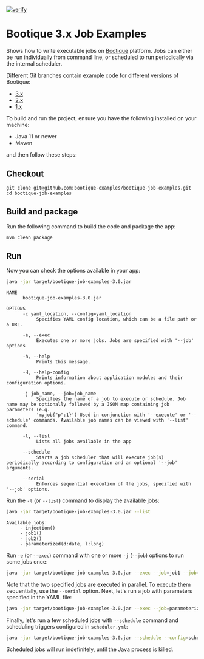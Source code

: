 [![verify](https://github.com/bootique-examples/bootique-jobs-examples/actions/workflows/verify.yml/badge.svg)](https://github.com/bootique-examples/bootique-jobs-examples/actions/workflows/verify.yml)

# Bootique 3.x Job Examples

Shows how to write executable jobs on [Bootique](http://bootique.io) platform. Jobs can either be run individually from command line, 
or scheduled to run periodically via the internal scheduler.

Different Git branches contain example code for different versions of Bootique:

* [3.x](https://github.com/bootique-examples/bootique-jobs-demo/tree/3.x)
* [2.x](https://github.com/bootique-examples/bootique-jobs-demo/tree/2.x)
* [1.x](https://github.com/bootique-examples/bootique-jobs-demo/tree/1.x)

To build and run the project, ensure you have the following installed on your machine:

* Java 11 or newer
* Maven

and then follow these steps:

## Checkout
```
git clone git@github.com:bootique-examples/bootique-job-examples.git
cd bootique-job-examples
```

## Build and package

Run the following command to build the code and package the app:
```
mvn clean package
```

## Run

Now you can check the options available in your app:

```bash
java -jar target/bootique-job-examples-3.0.jar
```

```
NAME
      bootique-job-examples-3.0.jar

OPTIONS
      -c yaml_location, --config=yaml_location
           Specifies YAML config location, which can be a file path or a URL.

      -e, --exec
           Executes one or more jobs. Jobs are specified with '--job' options

      -h, --help
           Prints this message.

      -H, --help-config
           Prints information about application modules and their configuration options.

      -j job_name, --job=job_name
           Specifies the name of a job to execute or schedule. Job name may be optionally followed by a JSON map containing job parameters (e.g.
           'myjob{"p":1}') Used in conjunction with '--execute' or '--schedule' commands. Available job names can be viewed with '--list' command.

      -l, --list
           Lists all jobs available in the app

      --schedule
           Starts a job scheduler that will execute job(s) periodically according to configuration and an optional '--job' arguments.

      --serial
           Enforces sequential execution of the jobs, specified with '--job' options.
```

Run the `-l` (or `--list`) command to display the available jobs:

```bash
java -jar target/bootique-job-examples-3.0.jar --list
```

```
Available jobs:
     - injection()
     - job1()
     - job2()
     - parameterized(d:date, l:long)
```

Run `-e` (or `--exec`) command with one or more `-j` (`--job`) options to run some jobs once:

```bash
java -jar target/bootique-job-examples-3.0.jar --exec --job=job1 --job=job2
```

Note that the two specified jobs are executed in parallel. To execute them sequentially, use the `--serial` option. Next,
let's run a job with parameters specified in the YAML file:

```bash
java -jar target/bootique-job-examples-3.0.jar --exec --job=parameterized --config=params.yml
```
Finally, let's run a few scheduled jobs with `--schedule` command and scheduling triggers configured in `scheduler.yml`:
```bash
java -jar target/bootique-job-examples-3.0.jar --schedule --config=scheduler.yml
```
Scheduled jobs will run indefinitely, until the Java process is killed. 